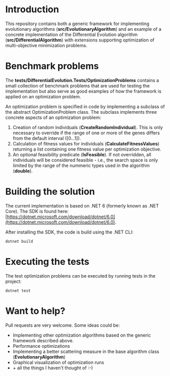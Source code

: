 # Introduction

This repository contains both a generic framework for implementing evolutionary algorithms (__src/EvolutionaryAlgorithm__) and an example of a concrete implementation of the Differential Evolution algorithm (__src/DifferentialAlgorithm__) with extensions supporting optimization of multi-objective minimization problems.

# Benchmark problems
The __tests/DifferentialEvolution.Tests/OptimizationProblems__ contains a small collection of benchmark problems that are used for testing the implementation but also serve as good examples of how the framework is applied on an optimization problem.

An optimization problem is specified in code by implementing a subclass of the abstract OptimizationProblem class. The subclass implements three concrete aspects of an optimization problem:

1) Creation of random individuals (__CreateRandomIndividual__). This is only necessary to override if the range of one or more of the genes differs from the default interval ([0...1]).
2) Calculation of fitness values for individuals (__CalculateFitnessValues__) returning a list containing one fitness value per optimization objective.
3) An optional feasibility predicate (__IsFeasible__). If not overridden, all individuals will be considered feasible - i.e., the search space is only limited by the range of the nummeric types used in the algorithm (__double__).

# Building the solution
The current implementation is based on .NET 6 (formerly known as .NET Core). The SDK is found here: [https://dotnet.microsoft.com/download/dotnet/6.0](https://dotnet.microsoft.com/download/dotnet/6.0).

After installing the SDK, the code is build using the .NET CLI:

```
dotnet build
```


# Executing the tests
The test optimization problems can be executed by running tests in the project:

```
dotnet test
```


# Want to help?

Pull requests are very welcome. Some ideas could be:

- Implementing other optimization algorithms based on the generic framework described above.
- Performance optimizations
- Implementing a better scattering measure in the base algorithm class (__EvolutionaryAlgorithm__)
- Graphical visualization of optimization runs
- \+ all the things I haven't thought of :-)






